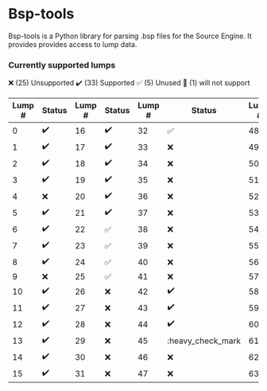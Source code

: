 # Bsp-tools

Bsp-tools is a Python library for parsing .bsp files for the Source Engine. It provides provides access to lump data.

### Currently supported lumps

:x: (25) Unsupported :heavy_check_mark: (33) Supported :white_check_mark: (5) Unused :no_good: (1) will not support

| Lump # | Status | Lump # | Status | Lump # | Status | Lump # | Status |
| --- | --- | --- | --- | --- | --- | --- | --- |
| 0  | :heavy_check_mark:   | 16 | :heavy_check_mark:   | 32 | :white_check_mark:   | 48 | :x:                |
| 1  | :heavy_check_mark:   | 17 | :heavy_check_mark:   | 33 | :x:                  | 49 | :x:                |
| 2  | :heavy_check_mark:   | 18 | :heavy_check_mark:   | 34 | :x:                  | 50 | :heavy_check_mark: |
| 3  | :heavy_check_mark:   | 19 | :heavy_check_mark:   | 35 | :x:                  | 51 | :heavy_check_mark: |
| 4  | :x:                  | 20 | :heavy_check_mark:   | 36 | :x:                  | 52 | :heavy_check_mark: |
| 5  | :heavy_check_mark:   | 21 | :heavy_check_mark:   | 37 | :x:                  | 53 | :heavy_check_mark: |
| 6  | :heavy_check_mark:   | 22 | :white_check_mark:   | 38 | :x:                  | 54 | :heavy_check_mark: |
| 7  | :heavy_check_mark:   | 23 | :white_check_mark:   | 39 | :x:                  | 55 | :heavy_check_mark: |
| 8  | :heavy_check_mark:   | 24 | :white_check_mark:   | 40 | :x:                  | 56 | :heavy_check_mark: |
| 9  | :x:                  | 25 | :white_check_mark:   | 41 | :x:                  | 57 | :no_good:          |
| 10 | :heavy_check_mark:   | 26 | :x:                  | 42 | :heavy_check_mark:   | 58 | :heavy_check_mark: |
| 11 | :heavy_check_mark:   | 27 | :x:                  | 43 | :heavy_check_mark:   | 59 | :heavy_check_mark: |
| 12 | :heavy_check_mark:   | 28 | :x:                  | 44 | :heavy_check_mark:   | 60 | :heavy_check_mark: |
| 13 | :heavy_check_mark:   | 29 | :x:                  | 45 | :heavy_check_mark    | 61 | :x:                |
| 14 | :heavy_check_mark:   | 30 | :x:                  | 46 | :x:                  | 62 | :x:                |
| 15 | :heavy_check_mark:   | 31 | :x:                  | 47 | :x:                  | 63 | :x:                |
